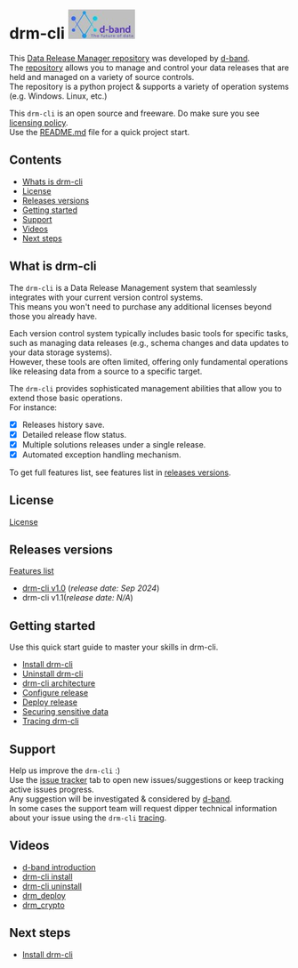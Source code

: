 # drm-cli [![d-band](https://github.com/dband-drm/drm-cli/blob/main/Images/dband_logo.jpg)](https://dbanddrm.wixsite.com/d-band)

This [Data Release Manager repository](https://github.com/dband-drm/drm-cli/) was developed by [d-band](https://dbanddrm.wixsite.com/d-band).\
The [repository](https://github.com/dband-drm/drm-cli/) allows you to manage and control your data releases that are held and managed on a variety of source controls.\
The repository is a python project & supports a variety of operation systems (e.g. Windows. Linux, etc.)

This `drm-cli` is an open source and freeware. Do make sure you see [licensing policy](#license).\
Use the [README.md](https://github.com/dband-drm/drm-cli/readme.md) file for a quick project start.

## Contents
- [Whats is drm-cli](#what-is-drm-cli)
- [License](#license)
- [Releases versions](#releases-versions)
- [Getting started](#getting-started)
- [Support](#support)
- [Videos](#videos)
- [Next steps](#next-steps)

## What is drm-cli
The `drm-cli` is a Data Release Management system that seamlessly integrates with your current version control systems.\
This means you won't need to purchase any additional licenses beyond those you already have.

Each version control system typically includes basic tools for specific tasks, such as managing data releases (e.g., schema changes and data updates to your data storage systems).\
However, these tools are often limited, offering only fundamental operations like releasing data from a source to a specific target.

The `drm-cli` provides sophisticated management abilities that allow you to extend those basic operations.\
For instance:
- [x] Releases history save.
- [x] Detailed release flow status.
- [x] Multiple solutions releases under a single release.
- [x] Automated exception handling mechanism.

To get full features list, see features list in [releases versions](#releases-versions).

## License
[License](https://github.com/dband-drm/drm-cli/wiki/license)

## Releases versions
[Features list](https://github.com/dband-drm/drm-cli/wiki/features-list)
- [drm-cli v1.0](https://github.com/dband-drm/drm-cli/wiki/drm-cli-v1.0) (_release date: Sep 2024_)
- drm-cli v1.1(_release date: N/A_)

## Getting started
Use this quick start guide to master your skills in drm-cli. 
- [Install drm-cli](https://github.com/dband-drm/drm-cli/wiki/install)
- [Uninstall drm-cli](https://github.com/dband-drm/drm-cli/wiki/unstall)
- [drm-cli architecture](https://github.com/dband-drm/drm-cli/wiki/architecture)
- [Configure release](https://github.com/dband-drm/drm-cli/wiki/configure)
- [Deploy release](https://github.com/dband-drm/drm-cli/wiki/deploy)
- [Securing sensitive data](https://github.com/dband-drm/drm-cli/wiki/secure)
- [Tracing drm-cli](https://github.com/dband-drm/drm-cli/wiki/trace)

## Support
Help us improve the `drm-cli` :)\
Use the [issue tracker](https://github.com/dband-drm/drm-cli/issues) tab to open new issues/suggestions or keep tracking active issues progress.\
Any suggestion will be investigated & considered by [d-band](https://dbanddrm.wixsite.com/d-band).\
In some cases the support team will request dipper technical information about your issue using the `drm-cli` [tracing](https://github.com/dband-drm/drm-cli/wiki/trace).

## Videos
- [d-band introduction](https://youtu.be/D8rE5XIIblw)
- [drm-cli install](https://youtu.be/D8rE5XIIblw)
- [drm-cli uninstall](https://youtu.be/D8rE5XIIblw)
- [drm_deploy](https://youtu.be/D8rE5XIIblw)
- [drm_crypto](https://youtu.be/D8rE5XIIblw)

## Next steps
- [Install drm-cli](https://github.com/dband-drm/drm-cli/wiki/install)
